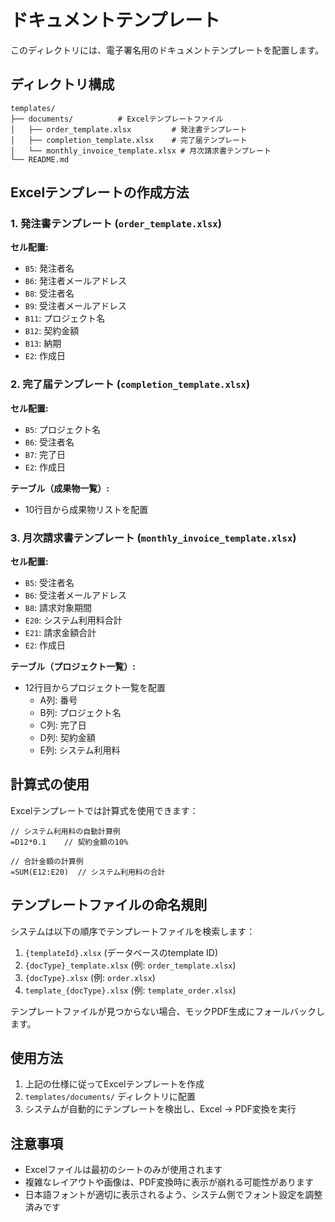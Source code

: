 # ドキュメントテンプレート

このディレクトリには、電子署名用のドキュメントテンプレートを配置します。

## ディレクトリ構成

```
templates/
├── documents/          # Excelテンプレートファイル
│   ├── order_template.xlsx         # 発注書テンプレート
│   ├── completion_template.xlsx    # 完了届テンプレート
│   └── monthly_invoice_template.xlsx # 月次請求書テンプレート
└── README.md
```

## Excelテンプレートの作成方法

### 1. 発注書テンプレート (`order_template.xlsx`)

**セル配置:**
- `B5`: 発注者名
- `B6`: 発注者メールアドレス
- `B8`: 受注者名
- `B9`: 受注者メールアドレス
- `B11`: プロジェクト名
- `B12`: 契約金額
- `B13`: 納期
- `E2`: 作成日

### 2. 完了届テンプレート (`completion_template.xlsx`)

**セル配置:**
- `B5`: プロジェクト名
- `B6`: 受注者名
- `B7`: 完了日
- `E2`: 作成日

**テーブル（成果物一覧）:**
- 10行目から成果物リストを配置

### 3. 月次請求書テンプレート (`monthly_invoice_template.xlsx`)

**セル配置:**
- `B5`: 受注者名
- `B6`: 受注者メールアドレス
- `B8`: 請求対象期間
- `E20`: システム利用料合計
- `E21`: 請求金額合計
- `E2`: 作成日

**テーブル（プロジェクト一覧）:**
- 12行目からプロジェクト一覧を配置
  - A列: 番号
  - B列: プロジェクト名
  - C列: 完了日
  - D列: 契約金額
  - E列: システム利用料

## 計算式の使用

Excelテンプレートでは計算式を使用できます：

```excel
// システム利用料の自動計算例
=D12*0.1    // 契約金額の10%

// 合計金額の計算例
=SUM(E12:E20)  // システム利用料の合計
```

## テンプレートファイルの命名規則

システムは以下の順序でテンプレートファイルを検索します：

1. `{templateId}.xlsx` (データベースのtemplate ID)
2. `{docType}_template.xlsx` (例: `order_template.xlsx`)
3. `{docType}.xlsx` (例: `order.xlsx`)
4. `template_{docType}.xlsx` (例: `template_order.xlsx`)

テンプレートファイルが見つからない場合、モックPDF生成にフォールバックします。

## 使用方法

1. 上記の仕様に従ってExcelテンプレートを作成
2. `templates/documents/` ディレクトリに配置
3. システムが自動的にテンプレートを検出し、Excel → PDF変換を実行

## 注意事項

- Excelファイルは最初のシートのみが使用されます
- 複雑なレイアウトや画像は、PDF変換時に表示が崩れる可能性があります
- 日本語フォントが適切に表示されるよう、システム側でフォント設定を調整済みです